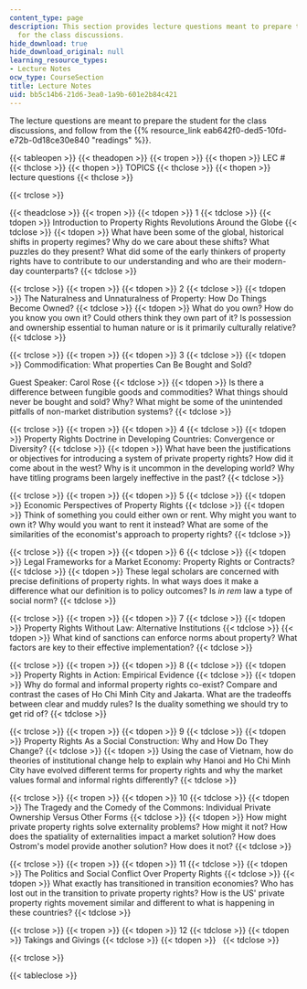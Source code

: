 ```yaml
---
content_type: page
description: This section provides lecture questions meant to prepare the student
  for the class discussions.
hide_download: true
hide_download_original: null
learning_resource_types:
- Lecture Notes
ocw_type: CourseSection
title: Lecture Notes
uid: bb5c14b6-21d6-3ea0-1a9b-601e2b84c421
---
```


The lecture questions are meant to prepare the student for the class discussions, and follow from the {{% resource_link eab642f0-ded5-10fd-e72b-0d18ce30e840 "readings" %}}.

{{< tableopen >}}
{{< theadopen >}}
{{< tropen >}}
{{< thopen >}}
LEC #
{{< thclose >}}
{{< thopen >}}
TOPICS
{{< thclose >}}
{{< thopen >}}
lecture questions
{{< thclose >}}

{{< trclose >}}

{{< theadclose >}}
{{< tropen >}}
{{< tdopen >}}
1
{{< tdclose >}}
{{< tdopen >}}
Introduction to Property Rights Revolutions Around the Globe
{{< tdclose >}}
{{< tdopen >}}
What have been some of the global, historical shifts in property regimes? Why do we care about these shifts? What puzzles do they present? What did some of the early thinkers of property rights have to contribute to our understanding and who are their modern-day counterparts?
{{< tdclose >}}

{{< trclose >}}
{{< tropen >}}
{{< tdopen >}}
2
{{< tdclose >}}
{{< tdopen >}}
The Naturalness and Unnaturalness of Property: How Do Things Become Owned?
{{< tdclose >}}
{{< tdopen >}}
What do you own? How do you know you own it? Could others think they own part of it? Is possession and ownership essential to human nature or is it primarily culturally relative?
{{< tdclose >}}

{{< trclose >}}
{{< tropen >}}
{{< tdopen >}}
3
{{< tdclose >}}
{{< tdopen >}}
Commodification: What properties Can Be Bought and Sold?  
  
Guest Speaker: Carol Rose
{{< tdclose >}}
{{< tdopen >}}
Is there a difference between fungible goods and commodities? What things should never be bought and sold? Why? What might be some of the unintended pitfalls of non-market distribution systems?
{{< tdclose >}}

{{< trclose >}}
{{< tropen >}}
{{< tdopen >}}
4
{{< tdclose >}}
{{< tdopen >}}
Property Rights Doctrine in Developing Countries: Convergence or Diversity?
{{< tdclose >}}
{{< tdopen >}}
What have been the justifications or objectives for introducing a system of private property rights? How did it come about in the west? Why is it uncommon in the developing world? Why have titling programs been largely ineffective in the past?
{{< tdclose >}}

{{< trclose >}}
{{< tropen >}}
{{< tdopen >}}
5
{{< tdclose >}}
{{< tdopen >}}
Economic Perspectives of Property Rights
{{< tdclose >}}
{{< tdopen >}}
Think of something you could either own or rent. Why might you want to own it? Why would you want to rent it instead? What are some of the similarities of the economist's approach to property rights?
{{< tdclose >}}

{{< trclose >}}
{{< tropen >}}
{{< tdopen >}}
6
{{< tdclose >}}
{{< tdopen >}}
Legal Frameworks for a Market Economy: Property Rights or Contracts?
{{< tdclose >}}
{{< tdopen >}}
These legal scholars are concerned with precise definitions of property rights. In what ways does it make a difference what our definition is to policy outcomes? Is _in rem_ law a type of social norm?
{{< tdclose >}}

{{< trclose >}}
{{< tropen >}}
{{< tdopen >}}
7
{{< tdclose >}}
{{< tdopen >}}
Property Rights Without Law: Alternative Institutions
{{< tdclose >}}
{{< tdopen >}}
What kind of sanctions can enforce norms about property? What factors are key to their effective implementation?
{{< tdclose >}}

{{< trclose >}}
{{< tropen >}}
{{< tdopen >}}
8
{{< tdclose >}}
{{< tdopen >}}
Property Rights in Action: Empirical Evidence
{{< tdclose >}}
{{< tdopen >}}
Why do formal and informal property rights co-exist? Compare and contrast the cases of Ho Chi Minh City and Jakarta. What are the tradeoffs between clear and muddy rules? Is the duality something we should try to get rid of?
{{< tdclose >}}

{{< trclose >}}
{{< tropen >}}
{{< tdopen >}}
9
{{< tdclose >}}
{{< tdopen >}}
Property Rights As a Social Construction: Why and How Do They Change?
{{< tdclose >}}
{{< tdopen >}}
Using the case of Vietnam, how do theories of institutional change help to explain why Hanoi and Ho Chi Minh City have evolved different terms for property rights and why the market values formal and informal rights differently?
{{< tdclose >}}

{{< trclose >}}
{{< tropen >}}
{{< tdopen >}}
10
{{< tdclose >}}
{{< tdopen >}}
The Tragedy and the Comedy of the Commons: Individual Private Ownership Versus Other Forms
{{< tdclose >}}
{{< tdopen >}}
How might private property rights solve externality problems? How might it not? How does the spatiality of externalities impact a market solution? How does Ostrom's model provide another solution? How does it not?
{{< tdclose >}}

{{< trclose >}}
{{< tropen >}}
{{< tdopen >}}
11
{{< tdclose >}}
{{< tdopen >}}
The Politics and Social Conflict Over Property Rights
{{< tdclose >}}
{{< tdopen >}}
What exactly has transitioned in transition economies? Who has lost out in the transition to private property rights? How is the US' private property rights movement similar and different to what is happening in these countries?
{{< tdclose >}}

{{< trclose >}}
{{< tropen >}}
{{< tdopen >}}
12
{{< tdclose >}}
{{< tdopen >}}
Takings and Givings
{{< tdclose >}}
{{< tdopen >}}
 
{{< tdclose >}}

{{< trclose >}}

{{< tableclose >}}